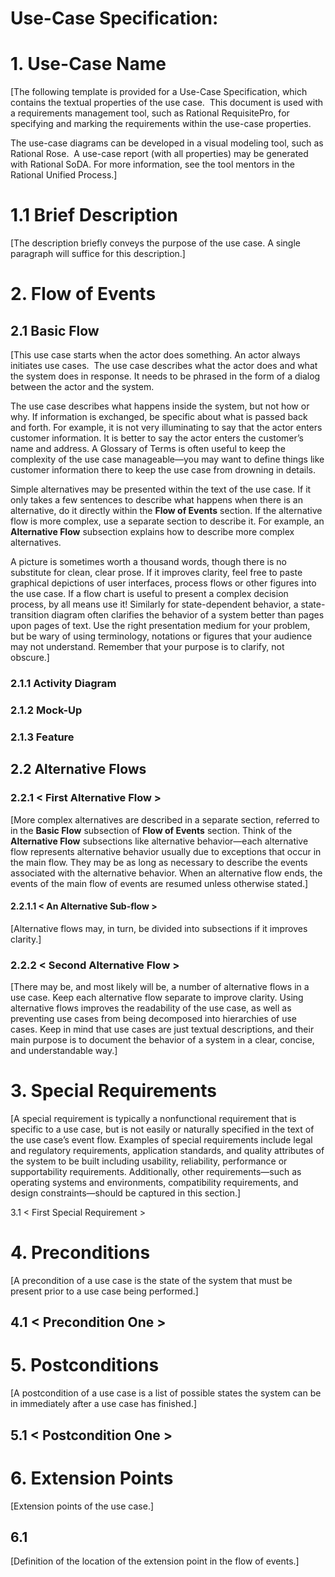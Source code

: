 # Use-Case Specification: <Use-Case Name>

# 1. Use-Case Name

\[The following template is provided for a Use-Case Specification, which contains the textual properties of the use case.  This document is used with a requirements management tool, such as Rational RequisitePro, for specifying and marking the requirements within the use-case properties.

The use-case diagrams can be developed in a visual modeling tool, such as Rational Rose.  A use-case report (with all properties) may be generated with Rational SoDA. For more information, see the tool mentors in the Rational Unified Process.\]

# 1.1 Brief Description

\[The description briefly conveys the purpose of the use case. A single paragraph will suffice for this description.\]

# 2. Flow of Events

## 2.1 Basic Flow

\[This use case starts when the actor does something. An actor always initiates use cases.  The use case describes what the actor does and what the system does in response. It needs to be phrased in the form of a dialog between the actor and the system.

The use case describes what happens inside the system, but not how or why. If information is exchanged, be specific about what is passed back and forth. For example, it is not very illuminating to say that the actor enters customer information. It is better to say the actor enters the customer’s name and address. A Glossary of Terms is often useful to keep the complexity of the use case manageable—you may want to define things like customer information there to keep the use case from drowning in details.

Simple alternatives may be presented within the text of the use case. If it only takes a few sentences to describe what happens when there is an alternative, do it directly within the **Flow of Events** section. If the alternative flow is more complex, use a separate section to describe it. For example, an **Alternative Flow** subsection explains how to describe more complex alternatives.

A picture is sometimes worth a thousand words, though there is no substitute for clean, clear prose. If it improves clarity, feel free to paste graphical depictions of user interfaces, process flows or other figures into the use case. If a flow chart is useful to present a complex decision process, by all means use it! Similarly for state-dependent behavior, a state-transition diagram often clarifies the behavior of a system better than pages upon pages of text. Use the right presentation medium for your problem, but be wary of using terminology, notations or figures that your audience may not understand. Remember that your purpose is to clarify, not obscure.\]

### 2.1.1 Activity Diagram

### 2.1.2 Mock-Up

### 2.1.3 Feature

## 2.2 Alternative Flows

### 2.2.1 < First Alternative Flow >

\[More complex alternatives are described in a separate section, referred to in the **Basic Flow** subsection of **Flow of Events** section. Think of the **Alternative Flow** subsections like alternative behavior—each alternative flow represents alternative behavior usually due to exceptions that occur in the main flow. They may be as long as necessary to describe the events associated with the alternative behavior. When an alternative flow ends, the events of the main flow of events are resumed unless otherwise stated.\]

#### 2.2.1.1 < An Alternative Sub-flow >

\[Alternative flows may, in turn, be divided into subsections if it improves clarity.\]

### 2.2.2 < Second Alternative Flow >

\[There may be, and most likely will be, a number of alternative flows in a use case. Keep each alternative flow separate to improve clarity. Using alternative flows improves the readability of the use case, as well as preventing use cases from being decomposed into hierarchies of use cases. Keep in mind that use cases are just textual descriptions, and their main purpose is to document the behavior of a system in a clear, concise, and understandable way.\]

# 3. Special Requirements

\[A special requirement is typically a nonfunctional requirement that is specific to a use case, but is not easily or naturally specified in the text of the use case’s event flow. Examples of special requirements include legal and regulatory requirements, application standards, and quality attributes of the system to be built including usability, reliability, performance or supportability requirements. Additionally, other requirements—such as operating systems and environments, compatibility requirements, and design constraints—should be captured in this section.\]

3.1 < First Special Requirement >

# 4. Preconditions

\[A precondition of a use case is the state of the system that must be present prior to a use case being performed.\]

## 4.1 < Precondition One >

# 5. Postconditions

\[A postcondition of a use case is a list of possible states the system can be in immediately after a use case has finished.\]

## 5.1 < Postcondition One >

# 6. Extension Points

\[Extension points of the use case.\]

## 6.1 <Name of Extension Point>

\[Definition of the location of the extension point in the flow of events.\]
